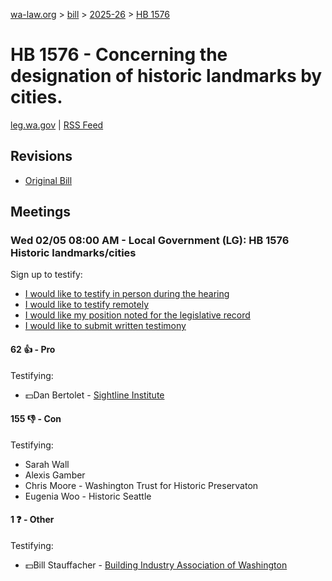 [wa-law.org](/) > [bill](/bill/) > [2025-26](/bill/2025-26/) > [HB 1576](/bill/2025-26/hb/1576/)

# HB 1576 - Concerning the designation of historic landmarks by cities.
[leg.wa.gov](https://app.leg.wa.gov/billsummary?BillNumber=1576&Year=2025&Initiative=false) | [RSS Feed](./rss.xml)

## Revisions
* [Original Bill](1/)

## Meetings
### Wed 02/05 08:00 AM - Local Government (LG): HB 1576 Historic landmarks/cities
Sign up to testify:
* [I would like to testify in person during the hearing](https://app.leg.wa.gov/csi/Testifier/Add?chamber=House&mId=32636&aId=162654&caId=25465&tId=1)
* [I would like to testify remotely](https://app.leg.wa.gov/csi/Testifier/Add?chamber=House&mId=32636&aId=162654&caId=25465&tId=2)
* [I would like my position noted for the legislative record](https://app.leg.wa.gov/csi/Testifier/Add?chamber=House&mId=32636&aId=162654&caId=25465&tId=3)
* [I would like to submit written testimony](https://app.leg.wa.gov/csi/Testifier/Add?chamber=House&mId=32636&aId=162654&caId=25465&tId=4)

#### 62 👍 - Pro
Testifying:
* 💵Dan Bertolet - [Sightline Institute](/org/sightline_institute/)

#### 155 👎 - Con
Testifying:
* Sarah Wall
* Alexis Gamber
* Chris Moore - Washington Trust for Historic Preservaton
* Eugenia Woo - Historic Seattle

#### 1 ❓ - Other
Testifying:
* 💵Bill Stauffacher - [Building Industry Association of Washington](/org/building_industry_association_of_washington/)
